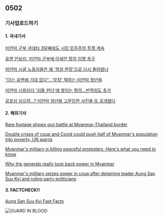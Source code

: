 ## 0502
### 기사업로드하기
#### 1. 국내기사

[미얀마 군부 쿠데타 3달째에도 시민 민주주의 투쟁 계속](http://www.newscj.com/news/articleView.html?idxno=855427)

[유엔 안보리, 미얀마 군부에 아세안 합의 이행 촉구](https://www.donga.com/news/article/all/20210501/106709870/1)

[미얀마 시골 노동자들은 왜 '학살 현장'으로 다시 돌아왔나](https://www.hankookilbo.com/News/Read/A2021043010480005428)

["더는 유엔에 기대 없다"…'무장' 택하는 미얀마 청년들](https://mnews.jtbc.joins.com/News/Article.aspx?news_id=NB12002216)

[미얀마 시위리더 '리틀 판다'에 쌓이는 혐의…반역죄도 추가](https://www.wowtv.co.kr/NewsCenter/News/Read?articleId=AKR20210430081100104)

[공포심 심으려…? 미얀마 청년들 고문당한 사진들 또 공개됐다](hani.co.kr/arti/international/international_general/991628.html)

>

#### 2. 해외기사

[Rare footage shows gun battle at Myanmar-Thailand border](https://edition.cnn.com/videos/world/2021/04/30/myanmar-thailand-border-battles-hancocks-pkg-intl-hnk-vpx.cnn/video/playlists/around-the-world/)

[Double crises of coup and Covid could push half of Myanmar's population into poverty, UN warns](https://edition.cnn.com/2021/04/30/asia/myanmar-coup-covid-poverty-undp-intl-hnk/index.html)

[Myanmar's military is killing peaceful protesters. Here's what you need to know](https://edition.cnn.com/2021/03/16/asia/myanmar-protesting-coup-explainer-intl-hnk/index.html)

[Why the generals really took back power in Myanmar](https://edition.cnn.com/2021/02/06/asia/myanmar-coup-what-led-to-it-intl-hnk/index.html)

[Myanmar's military seizes power in coup after detaining leader Aung San Suu Kyi and ruling party politicians](https://edition.cnn.com/2021/01/31/world/myanmar-aung-san-suu-kyi-detained-intl/index.html)


>

#### 3. FACTCHECK!!

[Aung San Suu Kyi Fast Facts](https://edition.cnn.com/2013/01/18/world/asia/aung-san-suu-kyi-fast-facts/index.html)

![GUARD IN BLOOD](https://cdn.cnn.com/cnnnext/dam/assets/210201015859-06-suu-kyi-detained-myanmar-210201-restricted-exlarge-169.jpg)